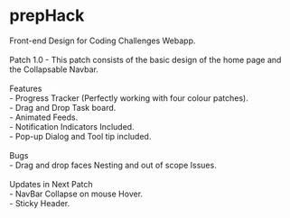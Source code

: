 prepHack
========

Front-end Design for Coding Challenges Webapp. <br>
<br>
Patch 1.0 - This patch consists of the basic design of the home page and the Collapsable Navbar.<br>
<br>
Features <br>
	- Progress Tracker (Perfectly working with four colour patches).<br>
	- Drag and Drop Task board.<br>
	- Animated Feeds.<br>
	- Notification Indicators Included.<br>
	- Pop-up Dialog and Tool tip included.<br>
<br>
Bugs<br>
	- Drag and drop faces Nesting and out of scope Issues.<br>
<br>
Updates in Next Patch<br>
	- NavBar Collapse on mouse Hover.<br>
	- Sticky Header.<br>
